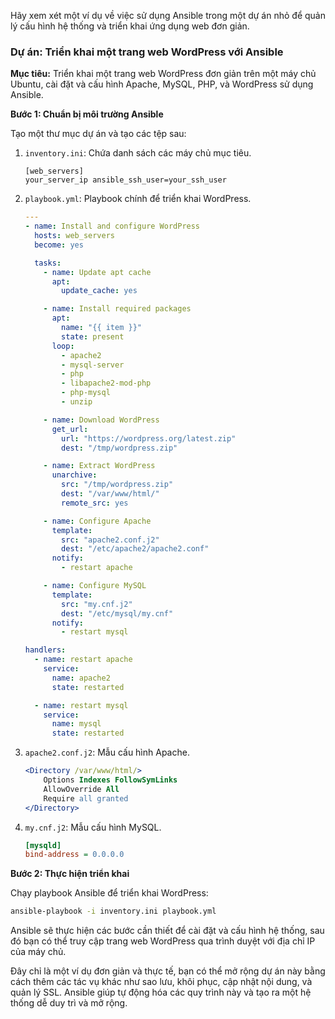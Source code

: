 Hãy xem xét một ví dụ về việc sử dụng Ansible trong một dự án nhỏ để quản lý cấu hình hệ thống và triển khai ứng dụng web đơn giản.

### Dự án: Triển khai một trang web WordPress với Ansible

**Mục tiêu:**
Triển khai một trang web WordPress đơn giản trên một máy chủ Ubuntu, cài đặt và cấu hình Apache, MySQL, PHP, và WordPress sử dụng Ansible.

**Bước 1: Chuẩn bị môi trường Ansible**

Tạo một thư mục dự án và tạo các tệp sau:

1. `inventory.ini`: Chứa danh sách các máy chủ mục tiêu.
   ```
   [web_servers]
   your_server_ip ansible_ssh_user=your_ssh_user
   ```

2. `playbook.yml`: Playbook chính để triển khai WordPress.
   ```yaml
   ---
   - name: Install and configure WordPress
     hosts: web_servers
     become: yes

     tasks:
       - name: Update apt cache
         apt:
           update_cache: yes

       - name: Install required packages
         apt:
           name: "{{ item }}"
           state: present
         loop:
           - apache2
           - mysql-server
           - php
           - libapache2-mod-php
           - php-mysql
           - unzip

       - name: Download WordPress
         get_url:
           url: "https://wordpress.org/latest.zip"
           dest: "/tmp/wordpress.zip"

       - name: Extract WordPress
         unarchive:
           src: "/tmp/wordpress.zip"
           dest: "/var/www/html/"
           remote_src: yes

       - name: Configure Apache
         template:
           src: "apache2.conf.j2"
           dest: "/etc/apache2/apache2.conf"
         notify:
           - restart apache

       - name: Configure MySQL
         template:
           src: "my.cnf.j2"
           dest: "/etc/mysql/my.cnf"
         notify:
           - restart mysql

   handlers:
     - name: restart apache
       service:
         name: apache2
         state: restarted

     - name: restart mysql
       service:
         name: mysql
         state: restarted
   ```

3. `apache2.conf.j2`: Mẫu cấu hình Apache.
   ```apache
   <Directory /var/www/html/>
       Options Indexes FollowSymLinks
       AllowOverride All
       Require all granted
   </Directory>
   ```

4. `my.cnf.j2`: Mẫu cấu hình MySQL.
   ```ini
   [mysqld]
   bind-address = 0.0.0.0
   ```

**Bước 2: Thực hiện triển khai**

Chạy playbook Ansible để triển khai WordPress:

```bash
ansible-playbook -i inventory.ini playbook.yml
```

Ansible sẽ thực hiện các bước cần thiết để cài đặt và cấu hình hệ thống, sau đó bạn có thể truy cập trang web WordPress qua trình duyệt với địa chỉ IP của máy chủ.

Đây chỉ là một ví dụ đơn giản và thực tế, bạn có thể mở rộng dự án này bằng cách thêm các tác vụ khác như sao lưu, khôi phục, cập nhật nội dung, và quản lý SSL. Ansible giúp tự động hóa các quy trình này và tạo ra một hệ thống dễ duy trì và mở rộng.
